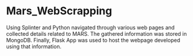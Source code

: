 # Mars_WebScrapping

Using Splinter and Python navigated through various web pages and collected details related to MARS. The gathered information was stored in MongoDB.  Finally, Flask App was used to host the webpage developed using that information.
